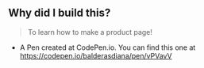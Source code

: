 ## Why did I build this?
 > To learn how to make a product page! 
 * A Pen created at CodePen.io. You can find this one at https://codepen.io/balderasdiana/pen/vPVavV

 
